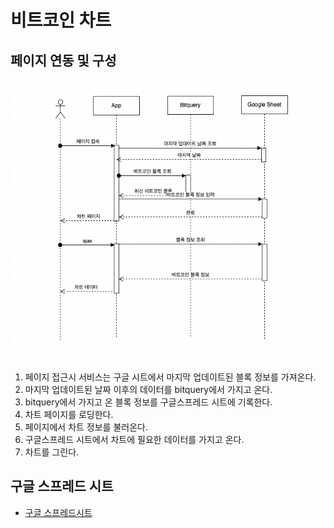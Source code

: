# 비트코인 차트

## 페이지 연동 및 구성
![페이지 구성](./docs/image/uml.png)
1. 페이지 접근시 서비스는 구글 시트에서 마지막 업데이트된 블록 정보를 가져온다.
2. 마지막 업데이트된 날짜 이후의 데이터를 bitquery에서 가지고 온다. 
3. bitquery에서 가지고 온 블록 정보를 구글스프레드 시트에 기록한다.
4. 차트 페이지를 로딩한다. 
5. 페이지에서 차트 정보를 불러온다. 
6. 구글스프레드 시트에서 차트에 필요한 데이터를 가지고 온다. 
7. 차트를 그린다.

## 구글 스프레드 시트
* [구글 스프레드시트](https://docs.google.com/spreadsheets/d/10aVcAx5QWv5rjNJELfjawJwAVEvBypYhyJSD9hpsv0A/edit#gid=0)

